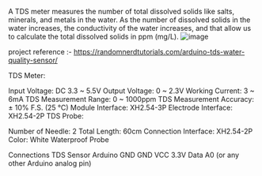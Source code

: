 A TDS meter measures the number of total dissolved solids like salts, minerals, and metals in the water. As the number of dissolved solids in the water increases, the conductivity of the water increases, and that allow us to calculate the total dissolved solids in ppm (mg/L).
![image](https://user-images.githubusercontent.com/71549354/227761032-d312243f-1b65-4bfd-9188-36e30941228f.png)

project reference :- https://randomnerdtutorials.com/arduino-tds-water-quality-sensor/

TDS Meter:

Input Voltage: DC 3.3 ~ 5.5V
Output Voltage: 0 ~ 2.3V
Working Current: 3 ~ 6mA
TDS Measurement Range: 0 ~ 1000ppm
TDS Measurement Accuracy: ± 10% F.S. (25 ℃)
Module Interface: XH2.54-3P
Electrode Interface: XH2.54-2P
TDS Probe:

Number of Needle: 2
Total Length: 60cm
Connection Interface: XH2.54-2P
Color: White
Waterproof Probe

Connections
TDS Sensor	Arduino
GND       	GND
VCC	        3.3V
Data	      A0 (or any other Arduino analog pin)
